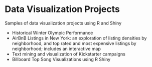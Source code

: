 # Data Visualization Projects
Samples of data visualization projects using R and Shiny

* Historical Winter Olympic Performance
* AirBnB Listings in New York: an exploration of listing densities by neighborhood, and top rated and most expensive listings by neighborhood; includes an interactive map
* Text mining and visualization of Kickstarter campaigns
* Billboard Top Song Visualizations using R Shiny
